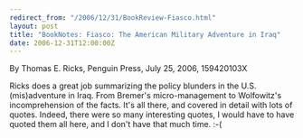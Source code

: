 ```yaml
---
redirect_from: "/2006/12/31/BookReview-Fiasco.html"
layout: post
title: "BookNotes: Fiasco: The American Military Adventure in Iraq"
date: 2006-12-31T12:00:00Z
---
```

By Thomas E. Ricks, Penguin Press, July 25, 2006, 159420103X

Ricks does a great job summarizing the policy blunders in the
U.S. (mis)adventure in Iraq.  From Bremer's micro-management to
Wolfowitz's incomprehension of the facts.  It's all there, and covered
in detail with lots of quotes.  Indeed, there were so many interesting
quotes, I would have to have quoted them all here, and I don't have
that much time. :-(


